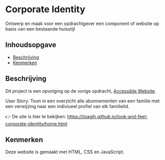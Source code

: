 # Corporate Identity
Ontwerp en maak voor een opdrachtgever een component of website op basis van een bestaande huisstijl

## Inhoudsopgave
  * [Beschrijving](#beschrijving)
  * [Kenmerken](#kenmerken)

## Beschrijving
<!-- In de Beschrijving staat hoe je project er uit ziet, hoe het werkt en wat je er mee kan. -->
<!-- Voeg een mooie poster visual toe 📸 -->
<!-- Voeg een link toe naar Github Pages 🌐-->

Dit project is een opvolging op de vorige opdracht, [Accessible Website](https://github.com/lisagjh/all-human-accessible-website#readme).

User Story:
Toon in een overzicht alle abonnementen van een familie met een verwijzing naar een indiviueel profiel van elk familielid.

👉 De site is hier te bekijken: https://lisagjh.github.io/look-and-feel-corporate-identity/home.html


## Kenmerken
<!-- Bij Kenmerken staat welke technieken zijn gebruikt en hoe. Wat is de HTML structuur? Wat zijn de belangrijkste dingen in CSS? Wat is er met Javascript gedaan en hoe? Misschien heb je een framwork of library gebruikt? -->

Deze website is gemaakt met HTML, CSS en JavaScript.

